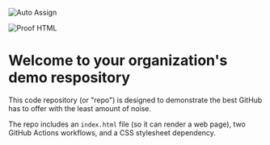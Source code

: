 ![Auto Assign](https://github.com/XCollab/demo-repository/actions/workflows/auto-assign.yml/badge.svg)

![Proof HTML](https://github.com/XCollab/demo-repository/actions/workflows/proof-html.yml/badge.svg)

# Welcome to your organization's demo respository
This code repository (or "repo") is designed to demonstrate the best GitHub has to offer with the least amount of noise.

The repo includes an `index.html` file (so it can render a web page), two GitHub Actions workflows, and a CSS stylesheet dependency.
